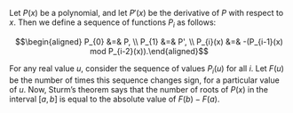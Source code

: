 Let $P(x)$ be a polynomial, and let $P\prime(x)$ be the derivative of
$P$ with respect to $x$. Then we define a sequence of functions $P_{i}$
as follows:

$$\begin{aligned}
  P_{0} &=& P,  \\
  P_{1} &=& P', \\
  P_{i}(x) &=& -(P_{i-1}(x) mod P_{i-2}(x)).\end{aligned}$$

For any real value $u$, consider the sequence of values $P_{i}(u)$ for
all $i$. Let $F(u)$ be the number of times this sequence changes sign,
for a particular value of $u$. Now, Sturm’s theorem says that the number
of roots of $P(x)$ in the interval $[a,b]$ is equal to the absolute
value of $F(b)-F(a)$.
